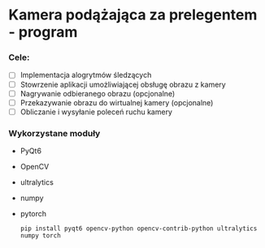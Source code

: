 # Kamera podążająca za prelegentem - program
### Cele:
- [ ] Implementacja alogrytmów śledzących
- [ ] Stowrzenie aplikacji umożliwiającej obsługę obrazu z kamery
- [ ] Nagrywanie odbieranego obrazu (opcjonalne)
- [ ] Przekazywanie obrazu do wirtualnej kamery (opcjonalne)
- [ ] Obliczanie i wysyłanie poleceń ruchu kamery

 ### Wykorzystane moduły
 - PyQt6
 - OpenCV
 - ultralytics
 - numpy
 - pytorch

   `pip install pyqt6 opencv-python opencv-contrib-python ultralytics numpy torch`
